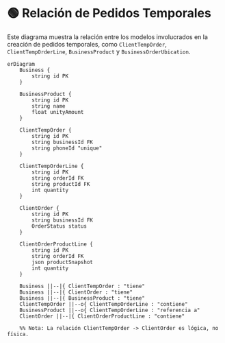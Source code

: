 # 🟢 Relación de Pedidos Temporales

Este diagrama muestra la relación entre los modelos involucrados en la creación de pedidos temporales, como `ClientTempOrder`, `ClientTempOrderLine`, `BusinessProduct` y `BusinessOrderUbication`.

```mermaid
erDiagram
    Business {
        string id PK
    }

    BusinessProduct {
        string id PK
        string name
        float unityAmount
    }

    ClientTempOrder {
        string id PK
        string businessId FK
        string phoneId "unique"
    }

    ClientTempOrderLine {
        string id PK
        string orderId FK
        string productId FK
        int quantity
    }

    ClientOrder {
        string id PK
        string businessId FK
        OrderStatus status
    }

    ClientOrderProductLine {
        string id PK
        string orderId FK
        json productSnapshot
        int quantity
    }

    Business ||--|{ ClientTempOrder : "tiene"
    Business ||--|{ ClientOrder : "tiene"
    Business ||--|{ BusinessProduct : "tiene"
    ClientTempOrder ||--o{ ClientTempOrderLine : "contiene"
    BusinessProduct ||--o{ ClientTempOrderLine : "referencia a"
    ClientOrder ||--|{ ClientOrderProductLine : "contiene"

    %% Nota: La relación ClientTempOrder -> ClientOrder es lógica, no física.
```